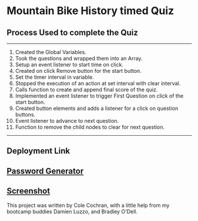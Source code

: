 # Mountain Bike History timed Quiz
## Process Used to complete the Quiz
---
1. Created the Global Variables.
2. Took the questions and wrapped them into an Array.
3. Setup an event listener to start time on click.
4. Created on click Remove button for the start button. 
5. Set the timer interval in variable.
6. Stopped the execution of an action at set interval with clear interval.
7. Calls function to create and append final score of the quiz.
8. Implemented an event listener to trigger First Question on click of the start button.
9. Created button elements and adds a listener for a click on question buttons. 
10. Event listener to advance to next question.
11. Function to remove the child nodes to clear for next question.
---
## Deployment Link
[Password Generator](https://cole-cochran.github.io/mountainbike-quiz/)
---
[Screenshot](https://github.com/cole-cochran/mountainbike-quiz/blob/main/assets/images/screencapture-cole-cochran-github-io-mountainbike-quiz-2021-09-28-19_11_47.png?raw=true)
---
This project was written by Cole Cochran, with a little help from my bootcamp buddies Damien Luzzo, and Bradley O'Dell.
